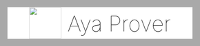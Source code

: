 <div class="container">
  <div class="container-mask"></div>
  <div class="title">
    <img class="title-img" src="/static/img/logo.svg">
    Aya Prover
  </div>
</div>

<div class="spacer"></div>

<style>

.container {
  position: absolute;
  left: 0;
  top: 0;
  width: 100%;
  height: 100%;
  /* background-image: url('/static/img/background.jpg'); */
  background-size: cover;
  text-align: center;
  padding: 0;
}

.container-mask {
  position: absolute;
  left: 0;
  top: 0;
  width: 100%;
  height: 100%;
  background-color: #0005;
}

.title {
  font-size: 50px;
  font-weight: lighter;
  position: absolute;
  top: 45%;
  left: 50%;
  transform: translate(-50%, -50%);
  background: white;
  padding: 0 50px;
}

.title-img {
  vertical-align: -30%;
  width: 75px;
  height: 75px;
}

.spacer {
  position: relative;
  top: 0;
  left: 0;
  height: 105vh;
}
</style>

# The Aya Prover

Aya is a programming language and a proof assistant designed for formalizing math _and_ type-directed programming.

The type system of Aya features in homotopical features similar to [Arend],
overlapping but confluent pattern matching, and abstraction over definitional equalities.

Aya is under active development. Please be patient until future information is available.

 [Arend]: https://arend-lang.github.io
